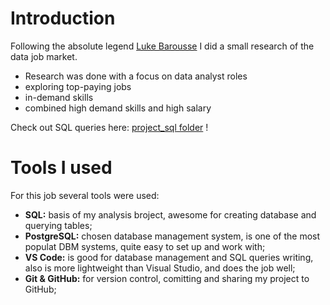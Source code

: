 # Introduction
Following the absolute legend [Luke Barousse](http://lukebarousse.com/sql) I did a small research of the data job market. 
- Research was done with a focus on data analyst roles
- exploring top-paying jobs
- in-demand skills
- combined high demand skills and high salary

Check out SQL queries here: [project_sql folder](/project_sql/) !

# Tools I used
For this job several tools were used:
- **SQL:** basis of my analysis broject, awesome for creating database and querying tables;
- **PostgreSQL:** chosen database management system, is one of the most populat DBM systems, quite easy to set up and work with;
- **VS Code:** is good for database management and SQL queries writing, also is more lightweight than Visual Studio, and does the job well;
- **Git & GitHub:** for version control, comitting and sharing my project to GitHub;


